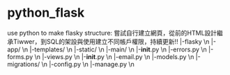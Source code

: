 # python_flask
use python to make flasky
structure:
嘗試自行建立網頁，從前的HTML設計繼承Tiwwer，到SQL的架設與使用建立不同帳戶權限，持續更新!!
|-flasky \n
  |-app/ \n
    |-templates/ \n
    |-static/ \n
    |-main/ \n
      |-__init__.py \n
      |-errors.py \n
      |-forms.py \n
      |-views.py \n
    |-__init__.py \n
    |-email.py \n
    |-models.py \n
  |-migrations/ \n
  |-config.py \n
  |-manage.py \n
